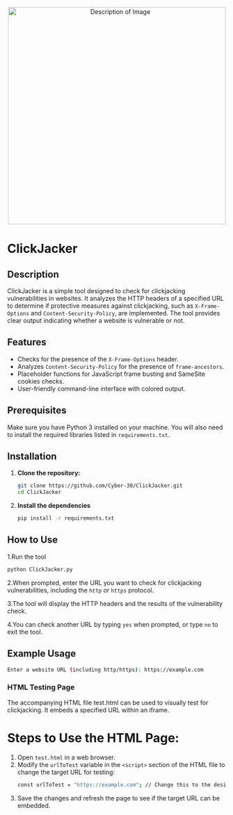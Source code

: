 <div align="center">
  <img src="" alt="Description of Image" width="500">
</div>




# ClickJacker

## Description
ClickJacker is a simple tool designed to check for clickjacking vulnerabilities in websites. It analyzes the HTTP headers of a specified URL to determine if protective measures against clickjacking, such as `X-Frame-Options` and `Content-Security-Policy`, are implemented. The tool provides clear output indicating whether a website is vulnerable or not.

## Features
- Checks for the presence of the `X-Frame-Options` header.
- Analyzes `Content-Security-Policy` for the presence of `frame-ancestors`.
- Placeholder functions for JavaScript frame busting and SameSite cookies checks.
- User-friendly command-line interface with colored output.

## Prerequisites
Make sure you have Python 3 installed on your machine. You will also need to install the required libraries listed in `requirements.txt`.

## Installation

1. **Clone the repository:**
   ```bash
   git clone https://github.com/Cyber-30/ClickJacker.git
   cd ClickJacker
2. **Install the dependencies**
   ```bash
   pip install -r requirements.txt
   ```
## How to Use

1.Run the tool
```bash
python ClickJacker.py
```
2.When prompted, enter the URL you want to check for clickjacking vulnerabilities, including the ```http``` or ```https``` protocol.

3.The tool will display the HTTP headers and the results of the vulnerability check.

4.You can check another URL by typing ```yes``` when prompted, or type ```no``` to exit the tool.

## Example Usage
```bash
Enter a website URL (including http/https): https://example.com
```

### HTML Testing Page

The accompanying HTML file test.html can be used to visually test for clickjacking. It embeds a specified URL within an iframe.

# Steps to Use the HTML Page:

   1. Open ```test.html``` in a web browser.
   2. Modify the ```urlToTest``` variable in the ```<script>``` section of the HTML file to change the target URL for testing:
      ```bash
      const urlToTest = "https://example.com"; // Change this to the desired URL
      ```
3. Save the changes and refresh the page to see if the target URL can be embedded.
